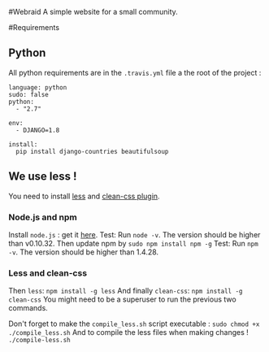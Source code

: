 #Webraid
A simple website for a small community. 

#Requirements

## Python
All python requirements are in the ```.travis.yml``` file a the root of the project :

```
language: python
sudo: false
python:
  - "2.7"

env:
  - DJANGO=1.8

install:
  pip install django-countries beautifulsoup

```
## We use less ! 

You need to install [less]( http://lesscss.org/) and [clean-css plugin](https://github.com/less/less-plugin-clean-css).
### Node.js and npm
Install ```node.js``` : get it [here](https://nodejs.org/en/).
Test: Run ```node -v```. The version should be higher than v0.10.32.
Then update npm by ```sudo npm install npm -g``` 
Test: Run ```npm -v```. The version should be higher than 1.4.28.

### Less and clean-css
Then ```less```:
```npm install -g less```
And finally ```clean-css```:
```npm install -g clean-css```
You might need to be a superuser to run the previous two commands.

Don't forget to make the ```compile_less.sh``` script executable :
```sudo chmod +x ./compile_less.sh```
And to compile the less files when making changes !
``` ./compile-less.sh ```